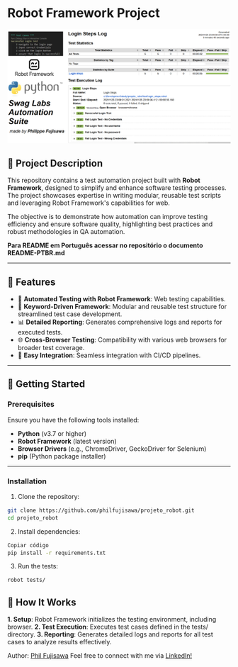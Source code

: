 # Robot Framework Project

![Robot](assets/projeto_robot.png)

## 📜 Project Description

This repository contains a test automation project built with **Robot Framework**, designed to simplify and enhance software testing processes. The project showcases expertise in writing modular, reusable test scripts and leveraging Robot Framework's capabilities for web.

The objective is to demonstrate how automation can improve testing efficiency and ensure software quality, highlighting best practices and robust methodologies in QA automation.

**Para README em Português acessar no repositório o documento README-PTBR.md**

---

## 📂 Features

- 🤖 **Automated Testing with Robot Framework**: Web testing capabilities.
- 🔧 **Keyword-Driven Framework**: Modular and reusable test structure for streamlined test case development.
- 📊 **Detailed Reporting**: Generates comprehensive logs and reports for executed tests.
- 🌐 **Cross-Browser Testing**: Compatibility with various web browsers for broader test coverage.
- 🔌 **Easy Integration**: Seamless integration with CI/CD pipelines.

---

## 🚀 Getting Started

### Prerequisites

Ensure you have the following tools installed:

- **Python** (v3.7 or higher)
- **Robot Framework** (latest version)
- **Browser Drivers** (e.g., ChromeDriver, GeckoDriver for Selenium)
- **pip** (Python package installer)

---

### Installation

1. Clone the repository:
```bash
git clone https://github.com/philfujisawa/projeto_robot.git
cd projeto_robot
```
2. Install dependencies:

```bash
Copiar código
pip install -r requirements.txt
```

3. Run the tests:

```bash
robot tests/
```

## 🧪 How It Works
**1. Setup**: Robot Framework initializes the testing environment, including browser.
**2. Test Execution**: Executes test cases defined in the tests/ directory.
**3. Reporting**: Generates detailed logs and reports for all test cases to analyze results effectively.


Author: [Phil Fujisawa](https://github.com/philfujisawa)
Feel free to connect with me via [LinkedIn!](https://www.linkedin.com/in/philippefujisawa/)